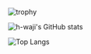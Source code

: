 ![trophy](https://github-profile-trophy.vercel.app/?username=h-waji&rank=-C,-B)

![h-waji's GitHub stats](https://github-readme-stats.vercel.app/api?username=h-waji&count_private=true&show_icons=true)

![Top Langs](https://github-readme-stats.vercel.app/api/top-langs/?username=h-waji&layout=compact)
